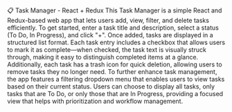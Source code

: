  📋 Task Manager - React + Redux
This Task Manager is a simple React and Redux-based web app that lets users add, view, filter, and delete tasks efficiently. 
To get started, enter a task title and description, select a status (To Do, In Progress), and click "+". 
Once added, tasks are displayed in a structured list format. Each task entry includes a checkbox that allows users to mark it as complete—when checked, the task text is visually struck through, making it easy to distinguish completed items at a glance. Additionally, each task has a trash icon for quick deletion, allowing users to remove tasks they no longer need.
To further enhance task management, the app features a filtering dropdown menu that enables users to view tasks based on their current status. Users can choose to display all tasks, only tasks that are To Do, or only those that are In Progress, providing a focused view that helps with prioritization and workflow management.
